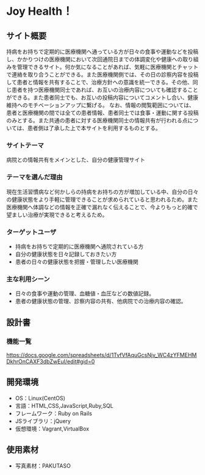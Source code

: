 # Joy Health！

## サイト概要
持病をお持ちで定期的に医療機関へ通っている方が日々の食事や運動などを投稿し、かかりつけの医療機関において次回通院日までの体調変化や健康への取り組みを管理できるサイト。何か気になることがあれば、気軽に医療機関とチャットで連絡を取り合うことができる。また医療機関側では、その日の診察内容を投稿して患者と情報を共有することで、治療方針への意識を統一できる。その他、同じ患者を持つ医療機関同士であれば、お互いの治療内容についても確認することができる。また患者同士でも、お互いの投稿内容についてコメントし合い、健康維持へのモチベーションアップに繋げる。
なお、情報の閲覧範囲については、患者と医療機関の間では全ての患者情報、患者同士では食事・運動に関する投稿のみとする。また共通の患者に対する医療機関同士の情報共有が行われる点については、患者側は了承した上で本サイトを利用するものとする。

### サイトテーマ
病院との情報共有をメインとした、自分の健康管理サイト

### テーマを選んだ理由
現在生活習慣病など何かしらの持病をお持ちの方が増加している中、自分の日々の健康状態をより手軽に管理できることが求められていると思われるため。また医療機関へ体調などの情報を正確で漏れなく伝えることで、今よりもっと的確で望ましい治療が実現できると考えるため。

### ターゲットユーザ
- 持病をお持ちで定期的に医療機関へ通院されている方
- 自分の健康状態を日々記録しておきたい方
- 患者の日々の健康状態を把握・管理したい医療機関

### 主な利用シーン
- 日々の食事や運動の管理、血糖値・血圧などの数値記録。
- 患者の健康状態の管理、診察内容の共有、他病院での治療内容の確認。

## 設計書

### 機能一覧
https://docs.google.com/spreadsheets/d/1TvfVfAquGcsNjv_WC4zYFMEHMDkhrOnCAXF3dbZwEuI/edit#gid=0

## 開発環境
- OS：Linux(CentOS)
- 言語：HTML,CSS,JavaScript,Ruby,SQL
- フレームワーク：Ruby on Rails
- JSライブラリ：jQuery
- 仮想環境：Vagrant,VirtualBox

## 使用素材
- 写真素材：PAKUTASO

